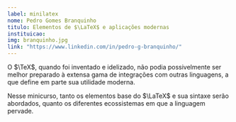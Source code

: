 ```yaml
---
label: minilatex
nome: Pedro Gomes Branquinho
titulo: Elementos de $\LaTeX$ e aplicações modernas 
instituicao:
img: branquinho.jpg
link: "https://www.linkedin.com/in/pedro-g-branquinho/"
---
```


O $\TeX$, quando foi inventado e idelizado, não podia possivelmente
ser melhor preparado à extensa gama de integrações com outras
linguagens, a que define em parte sua utilidade moderna.

Nesse minicurso, tanto os elementos base do $\LaTeX$ e sua sintaxe serão
abordados, quanto os diferentes ecossistemas em que a linguagem pervade.
